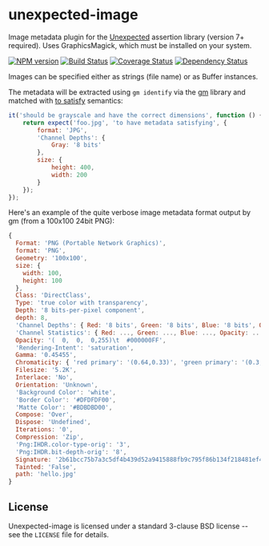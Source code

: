 unexpected-image
================

Image metadata plugin for the [Unexpected](https://unexpectedjs.github.io/) assertion library (version 7+ required). Uses GraphicsMagick, which must be installed on your system.

[![NPM version](https://badge.fury.io/js/unexpected-image.svg)](http://badge.fury.io/js/unexpected-image)
[![Build Status](https://travis-ci.org/unexpectedjs/unexpected-image.svg?branch=master)](https://travis-ci.org/unexpectedjs/unexpected-image)
[![Coverage Status](https://coveralls.io/repos/unexpectedjs/unexpected-image/badge.svg)](https://coveralls.io/r/unexpectedjs/unexpected-image)
[![Dependency Status](https://david-dm.org/unexpectedjs/unexpected-image.svg)](https://david-dm.org/unexpectedjs/unexpected-image)

Images can be specified either as strings (file name) or as Buffer instances.

The metadata will be extracted using `gm identify` via the [gm](http://aheckmann.github.io/gm/)
library and matched with
[to satisfy](https://unexpectedjs.github.io/assertions/any/to-satisfy/) semantics:


```js
it('should be grayscale and have the correct dimensions', function () {
    return expect('foo.jpg', 'to have metadata satisfying', {
        format: 'JPG',
        'Channel Depths': {
            Gray: '8 bits'
        },
        size: {
            height: 400,
            width: 200
        }
    });
});
```

Here's an example of the quite verbose image metadata format output by gm (from a 100x100 24bit PNG):

```js
{
  Format: 'PNG (Portable Network Graphics)',
  format: 'PNG',
  Geometry: '100x100',
  size: {
    width: 100,
    height: 100
  },
  Class: 'DirectClass',
  Type: 'true color with transparency',
  Depth: '8 bits-per-pixel component',
  depth: 8,
  'Channel Depths': { Red: '8 bits', Green: '8 bits', Blue: '8 bits', Opacity: '8 bits' },
  'Channel Statistics': { Red: ..., Green: ..., Blue: ..., Opacity: ... },
  Opacity: '(  0,  0,  0,255)\t  #000000FF',
  'Rendering-Intent': 'saturation',
  Gamma: '0.45455',
  Chromaticity: { 'red primary': '(0.64,0.33)', 'green primary': '(0.3,0.6)', 'blue primary': '(0.15,0.06)', 'white point': '(0.3127,0.329)' },
  Filesize: '5.2K',
  Interlace: 'No',
  Orientation: 'Unknown',
  'Background Color': 'white',
  'Border Color': '#DFDFDF00',
  'Matte Color': '#BDBDBD00',
  Compose: 'Over',
  Dispose: 'Undefined',
  Iterations: '0',
  Compression: 'Zip',
  'Png:IHDR.color-type-orig': '3',
  'Png:IHDR.bit-depth-orig': '8',
  Signature: '2b61bcc75b7a3c5df4b439d52a9415888fb9c795f86b134f218481ef470885ee',
  Tainted: 'False',
  path: 'hello.jpg'
}
```

License
-------

Unexpected-image is licensed under a standard 3-clause BSD license -- see
the `LICENSE` file for details.
